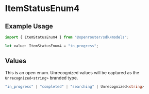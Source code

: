 # ItemStatusEnum4

## Example Usage

```typescript
import { ItemStatusEnum4 } from "@openrouter/sdk/models";

let value: ItemStatusEnum4 = "in_progress";
```

## Values

This is an open enum. Unrecognized values will be captured as the `Unrecognized<string>` branded type.

```typescript
"in_progress" | "completed" | "searching" | Unrecognized<string>
```